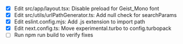 - [x] Edit src/app/layout.tsx: Disable preload for Geist_Mono font
- [x] Edit src/utils/urlPathGenerator.ts: Add null check for searchParams
- [x] Edit eslint.config.mjs: Add .js extension to import path
- [x] Edit next.config.ts: Move experimental.turbo to config.turbopack
- [ ] Run npm run build to verify fixes
